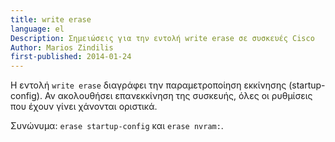 ```yaml
---
title: write erase
language: el
Description: Σημειώσεις για την εντολή write erase σε συσκευές Cisco
Author: Marios Zindilis
first-published: 2014-01-24
---
```


Η εντολή `write erase` διαγράφει την παραμετροποίηση εκκίνησης 
(startup-config). Αν ακολουθήσει επανεκκίνηση της συσκευής, όλες οι 
ρυθμίσεις που έχουν γίνει χάνονται οριστικά.

Συνώνυμα: `erase startup-config` και `erase nvram:`.
